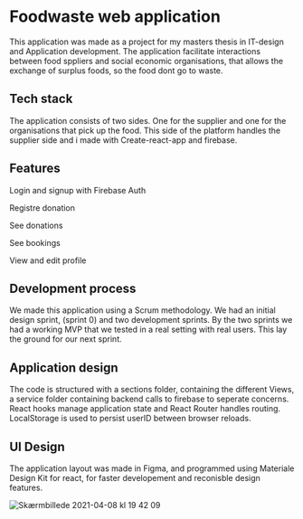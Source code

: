 # Foodwaste web application

This application was made as a project for my masters thesis in IT-design and Application development.
The application facilitate interactions between food sppliers and social economic organisations, that allows the exchange of surplus foods, so the food dont go to waste.

## Tech stack
The application consists of two sides. One for the supplier and one for the organisations that pick up the food.
This side of the platform handles the supplier side and i made with Create-react-app and firebase. 

## Features
Login and signup with Firebase Auth

Registre donation

See donations 

See bookings

View and edit profile

## Development process
We made this application using a Scrum methodology. We had an initial design sprint, (sprint 0) and two development sprints. By the two sprints we had a working MVP that we tested in a real setting with real users. This lay the ground for our next sprint.

## Application design
The code is structured with a sections folder, containing the different Views, a service folder containing backend calls to firebase to seperate concerns. 
React hooks manage application state and React Router handles routing.
LocalStorage is used to persist userID between browser reloads. 


## UI Design 
The application layout was made in Figma, and programmed using Materiale Design Kit for react, for faster developement and reconisble design features. 

![Skærmbillede 2021-04-08 kl  19 42 09](https://user-images.githubusercontent.com/57637214/114072464-98c36c00-98a2-11eb-9bd5-7bb4a81774e3.png)


